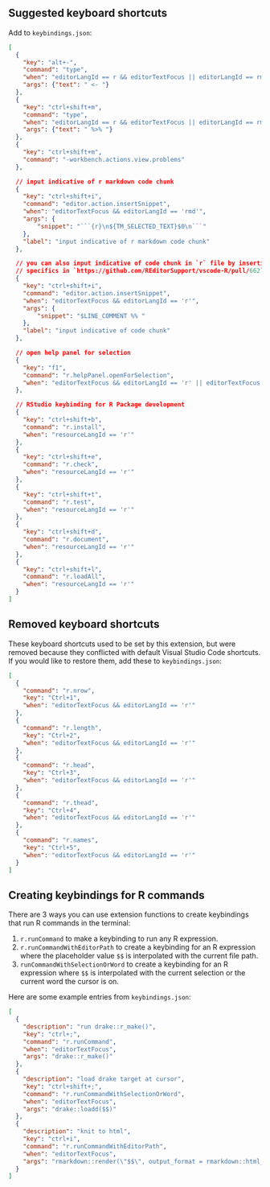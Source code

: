 ## Suggested keyboard shortcuts

Add to `keybindings.json`:

```json
[
  {
    "key": "alt+-",
    "command": "type",
    "when": "editorLangId == r && editorTextFocus || editorLangId == rmd && editorTextFocus",
    "args": {"text": " <- "}
  },
  {
    "key": "ctrl+shift+m",
    "command": "type",
    "when": "editorLangId == r && editorTextFocus || editorLangId == rmd && editorTextFocus",
    "args": {"text": " %>% "}
  },
  {
    "key": "ctrl+shift+m",
    "command": "-workbench.actions.view.problems"
  },

  // input indicative of r markdown code chunk
  {
    "key": "ctrl+shift+i",
    "command": "editor.action.insertSnippet",
    "when": "editorTextFocus && editorLangId == 'rmd'",
    "args": {
        "snippet": "```{r}\n${TM_SELECTED_TEXT}$0\n```"
    },
    "label": "input indicative of r markdown code chunk"
  },

  // you can also input indicative of code chunk in `r` file by inserting "# %% ":
  // specifics in `https://github.com/REditorSupport/vscode-R/pull/662`
  {
    "key": "ctrl+shift+i",
    "command": "editor.action.insertSnippet",
    "when": "editorTextFocus && editorLangId == 'r'",
    "args": {
        "snippet": "$LINE_COMMENT %% "
    },
    "label": "input indicative of code chunk"
  },

  // open help panel for selection
  {
    "key": "f1",
    "command": "r.helpPanel.openForSelection",
    "when": "editorTextFocus && editorLangId == 'r' || editorTextFocus && editorLangId == 'rmd'"
  },

  // RStudio keybinding for R Package development
  {
    "key": "ctrl+shift+b",
    "command": "r.install",
    "when": "resourceLangId == 'r'"
  },
  {
    "key": "ctrl+shift+e",
    "command": "r.check",
    "when": "resourceLangId == 'r'"
  },
  {
    "key": "ctrl+shift+t",
    "command": "r.test",
    "when": "resourceLangId == 'r'"
  },
  {
    "key": "ctrl+shift+d",
    "command": "r.document",
    "when": "resourceLangId == 'r'"
  },
  {
    "key": "ctrl+shift+l",
    "command": "r.loadAll",
    "when": "resourceLangId == 'r'"
  }
]

```

## Removed keyboard shortcuts

These keyboard shortcuts used to be set by this extension, but were removed
because they conflicted with default Visual Studio Code shortcuts. If you would
like to restore them, add these to `keybindings.json`:

```json
[
  {
    "command": "r.nrow",
    "key": "Ctrl+1",
    "when": "editorTextFocus && editorLangId == 'r'"
  },
  {
    "command": "r.length",
    "key": "Ctrl+2",
    "when": "editorTextFocus && editorLangId == 'r'"
  },
  {
    "command": "r.head",
    "key": "Ctrl+3",
    "when": "editorTextFocus && editorLangId == 'r'"
  },
  {
    "command": "r.thead",
    "key": "Ctrl+4",
    "when": "editorTextFocus && editorLangId == 'r'"
  },
  {
    "command": "r.names",
    "key": "Ctrl+5",
    "when": "editorTextFocus && editorLangId == 'r'"
  }
]
```

## Creating keybindings for R commands

There are 3 ways you can use extension functions to create keybindings that run
R commands in the terminal:

1. `r.runCommand` to make a keybinding to run any R expression.
2. `r.runCommandWithEditorPath` to create a keybinding for an R expression where
   the placeholder value `$$` is interpolated with the current file path.
3. `runCommandWithSelectionOrWord` to create a keybinding for an R expression
   where `$$` is interpolated with the current selection or the current word the
   cursor is on.

Here are some example entries from `keybindings.json`:

```json
[
  {
    "description": "run drake::r_make()",
    "key": "ctrl+;",
    "command": "r.runCommand",
    "when": "editorTextFocus",
    "args": "drake::r_make()"
  },
  {
    "description": "load drake target at cursor",
    "key": "ctrl+shift+;",
    "command": "r.runCommandWithSelectionOrWord",
    "when": "editorTextFocus",
    "args": "drake::loadd($$)"
  },
  {
    "description": "knit to html",
    "key": "ctrl+i",
    "command": "r.runCommandWithEditorPath",
    "when": "editorTextFocus",
    "args": "rmarkdown::render(\"$$\", output_format = rmarkdown::html_document(), output_dir = \".\", clean = TRUE)"
  }
]
```
